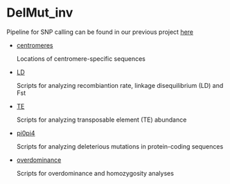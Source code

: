 # DelMut_inv

   Pipeline for SNP calling can be found in our previous project [here](https://github.com/owensgl/haploblocks/tree/master/variantcall)
   
* [centromeres](https://github.com/hkchi/DelMut_inv/tree/master/centromeres)
   
   Locations of centromere-specific sequences
   
* [LD](https://github.com/hkchi/DelMut_inv/tree/master/LD)
   
   Scripts for analyzing recombiantion rate, linkage disequilibrium (LD) and Fst

* [TE](https://github.com/hkchi/DelMut_inv/tree/master/TE)
   
   Scripts for analyzing transposable element (TE) abundance

* [pi0pi4](https://github.com/hkchi/DelMut_inv/tree/master/pi0pi4)
   
   Scripts for analyzing deleterious mutations in protein-coding sequences
   
* [overdominance](https://github.com/hkchi/DelMut_inv/tree/master/overdominance)
   
   Scripts for overdominance and homozygosity analyses
